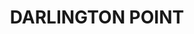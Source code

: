 ---
lastmod: '2025-04-06T06:05:20+00:00'
latitude: -34.569464
layout: suburb
longitude: 145.937532
postcode: '2706'
state: NSW
title: DARLINGTON POINT
url: /nsw/darlington-point/
---